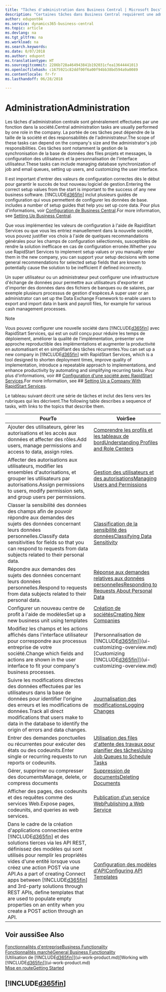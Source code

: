 ```yaml
---
title: "Tâches d'administration dans Business Central | Microsoft Docs"
description: "Certaines tâches dans Business Central requièrent une administration centrale et une configuration. Découvrez quelles sont ces tâches et ce que vous devez faire."
author: edupont04
ms.service: dynamics365-business-central
ms.topic: article
ms.devlang: na
ms.tgt_pltfrm: na
ms.workload: na
ms.search.keywords: 
ms.date: 0/07/2018
ms.author: edupont
ms.translationtype: HT
ms.sourcegitcommit: 2286b728a464943841b192031cfea13644441013
ms.openlocfilehash: c1675921c82ddf00f6a00f94bb38bd594a9a0089
ms.contentlocale: fr-fr
ms.lasthandoff: 06/28/2018

---
```

# <a name="administration"></a><span data-ttu-id="64c94-104">Administration</span><span class="sxs-lookup"><span data-stu-id="64c94-104">Administration</span></span>
<span data-ttu-id="64c94-105">Les tâches d'administration centrale sont généralement effectuées par une fonction dans la société.</span><span class="sxs-lookup"><span data-stu-id="64c94-105">Central administration tasks are usually performed by one role in the company.</span></span> <span data-ttu-id="64c94-106">La portée de ces tâches peut dépendre de la taille de la société et des responsabilités de l'administrateur.</span><span class="sxs-lookup"><span data-stu-id="64c94-106">The scope of these tasks can depend on the company's size and the administrator's job responsibilities.</span></span> <span data-ttu-id="64c94-107">Ces tâches sont notamment la gestion de la synchronisation de la base de données des files projets et messages, la configuration des utilisateurs et la personnalisation de l'interface utilisateur.</span><span class="sxs-lookup"><span data-stu-id="64c94-107">These tasks can include managing database synchronization of job and email queues, setting up users, and customizing the user interface.</span></span>  

<span data-ttu-id="64c94-108">Il est important d'entrer des valeurs de configuration correctes dès le début pour garantir le succès de tout nouveau logiciel de gestion.</span><span class="sxs-lookup"><span data-stu-id="64c94-108">Entering the correct setup values from the start is important to the success of any new business software.</span></span> [!INCLUDE[d365fin](includes/d365fin_md.md)]<span data-ttu-id="64c94-109"> inclut plusieurs guides de configuration qui vous permettent de configurer les données de base.</span><span class="sxs-lookup"><span data-stu-id="64c94-109"> includes a number of setup guides that help you set up core data.</span></span> <span data-ttu-id="64c94-110">Pour plus d'informations, voir [Configuration de Business Central](setup.md).</span><span class="sxs-lookup"><span data-stu-id="64c94-110">For more information, see [Setting Up Business Central](setup.md).</span></span>

<span data-ttu-id="64c94-111">Que vous implémentiez les valeurs de configuration à l'aide de RapidStart Services ou que vous les entriez manuellement dans la nouvelle société, vous pouvez justifier vos choix à l'aide de quelques recommandations générales pour les champs de configuration sélectionnés, susceptibles de rendre la solution inefficace en cas de configuration erronée.</span><span class="sxs-lookup"><span data-stu-id="64c94-111">Whether you use RapidStart Services to implement setup values or you manually enter them in the new company, you can support your setup decisions with some general recommendations for selected setup fields that are known to potentially cause the solution to be inefficient if defined incorrectly.</span></span>  

<span data-ttu-id="64c94-112">Un super utilisateur ou un administrateur peut configurer une infrastructure d'échange de données pour permettre aux utilisateurs d'exporter et d'importer des données dans des fichiers de banques ou de salaires, par exemple plusieurs processus de gestion d'espèces.</span><span class="sxs-lookup"><span data-stu-id="64c94-112">A super user or an administrator can set up the Data Exchange Framework to enable users to export and import data in bank and payroll files, for example for various cash management processes.</span></span>

> [!NOTE]
> <span data-ttu-id="64c94-113">Vous pouvez configurer une nouvelle société dans [!INCLUDE[d365fin](includes/d365fin_md.md)] avec RapidStart Services, qui est un outil conçu pour réduire les temps de déploiement, améliorer la qualité de l’implémentation, présenter une approche reproductible des implémentations et augmenter la productivité en automatisant et en simplifiant des tâches récurrentes.</span><span class="sxs-lookup"><span data-stu-id="64c94-113">You can set up a new company in [!INCLUDE[d365fin](includes/d365fin_md.md)] with RapidStart Services, which is a tool designed to shorten deployment times, improve quality of implementation, introduce a repeatable approach to implementations, and enhance productivity by automating and simplifying recurring tasks.</span></span> <span data-ttu-id="64c94-114">Pour plus d'informations, voir ## [Configuration d'une société avec RapidStart Services](admin-set-up-a-company-with-rapidstart.md).</span><span class="sxs-lookup"><span data-stu-id="64c94-114">For more information, see ## [Setting Up a Company With RapidStart Services](admin-set-up-a-company-with-rapidstart.md).</span></span>

<span data-ttu-id="64c94-115">Le tableau suivant décrit une série de tâches et inclut des liens vers les rubriques qui les décrivent.</span><span class="sxs-lookup"><span data-stu-id="64c94-115">The following table describes a sequence of tasks, with links to the topics that describe them.</span></span>   

|<span data-ttu-id="64c94-116">**Pour**</span><span class="sxs-lookup"><span data-stu-id="64c94-116">**To**</span></span>|<span data-ttu-id="64c94-117">**Voir**</span><span class="sxs-lookup"><span data-stu-id="64c94-117">**See**</span></span>|  
|------------|-------------|  
|<span data-ttu-id="64c94-118">Ajouter des utilisateurs, gérer les autorisations et les accès aux données et affecter des rôles.</span><span class="sxs-lookup"><span data-stu-id="64c94-118">Add users, manage permissions and access to data, assign roles.</span></span>|[<span data-ttu-id="64c94-119">Comprendre les profils et les tableaux de bord</span><span class="sxs-lookup"><span data-stu-id="64c94-119">Understanding Profiles and Role Centers</span></span>](admin-users-profiles-roles.md)|  
|<span data-ttu-id="64c94-120">Affecter des autorisations aux utilisateurs, modifier les ensembles d'autorisations, et grouper les utilisateurs par autorisations.</span><span class="sxs-lookup"><span data-stu-id="64c94-120">Assign permissions to users, modify permission sets, and group users per permissions.</span></span>|[<span data-ttu-id="64c94-121">Gestion des utilisateurs et des autorisations</span><span class="sxs-lookup"><span data-stu-id="64c94-121">Managing Users and Permissions</span></span>](ui-how-users-permissions.md)|
|<span data-ttu-id="64c94-122">Classer la sensibilité des données des champs afin de pouvoir répondre aux demandes des sujets des données concernant leurs données personnelles.</span><span class="sxs-lookup"><span data-stu-id="64c94-122">Classify data sensitivities for fields so that you can respond to requests from data subjects related to their personal data.</span></span>|[<span data-ttu-id="64c94-123">Classification de la sensibilité des données</span><span class="sxs-lookup"><span data-stu-id="64c94-123">Classifying Data Sensitivity</span></span>](admin-classifying-data-sensitivity.md)|
|<span data-ttu-id="64c94-124">Répondre aux demandes des sujets des données concernant leurs données personnelles.</span><span class="sxs-lookup"><span data-stu-id="64c94-124">Respond to requests from data subjects related to their personal data.</span></span>|[<span data-ttu-id="64c94-125">Réponse aux demandes relatives aux données personnelles</span><span class="sxs-lookup"><span data-stu-id="64c94-125">Responding to Requests About Personal Data</span></span>](admin-responding-to-requests-about-personal-data.md)|
|<span data-ttu-id="64c94-126">Configurer un nouveau centre de profit à l'aide de modèles</span><span class="sxs-lookup"><span data-stu-id="64c94-126">Set up a new business unit using templates</span></span>|[<span data-ttu-id="64c94-127">Création de sociétés</span><span class="sxs-lookup"><span data-stu-id="64c94-127">Creating New Companies</span></span>](about-new-company.md)|
|<span data-ttu-id="64c94-128">Modifiez les champs et les actions affichés dans l'interface utilisateur pour correspondre aux processus entreprise de votre société.</span><span class="sxs-lookup"><span data-stu-id="64c94-128">Change which fields and actions are shown in the user interface to fit your company's business processes.</span></span> |<span data-ttu-id="64c94-129">[Personnalisation de [!INCLUDE[d365fin](includes/d365fin_md.md)]](ui-customizing-overview.md)</span><span class="sxs-lookup"><span data-stu-id="64c94-129">[Customizing [!INCLUDE[d365fin](includes/d365fin_md.md)]](ui-customizing-overview.md)</span></span> |
|<span data-ttu-id="64c94-130">Suivre les modifications directes des données effectuées par les utilisateurs dans la base de données pour identifier l'origine des erreurs et les modifications de données.</span><span class="sxs-lookup"><span data-stu-id="64c94-130">Track all direct modifications that users make to data in the database to identify the origin of errors and data changes.</span></span>|[<span data-ttu-id="64c94-131">Journalisation des modifications</span><span class="sxs-lookup"><span data-stu-id="64c94-131">Logging Changes</span></span>](across-log-changes.md)|  
|<span data-ttu-id="64c94-132">Entrer des demandes ponctuelles ou récurrentes pour exécuter des états ou des codeunits.</span><span class="sxs-lookup"><span data-stu-id="64c94-132">Enter single or recurring requests to run reports or codeunits.</span></span>|[<span data-ttu-id="64c94-133">Utilisation des files d'attente des travaux pour planifier des tâches</span><span class="sxs-lookup"><span data-stu-id="64c94-133">Using Job Queues to Schedule Tasks</span></span>](admin-job-queues-schedule-tasks.md)|  
|<span data-ttu-id="64c94-134">Gérer, supprimer ou compresser des documents</span><span class="sxs-lookup"><span data-stu-id="64c94-134">Manage, delete, or compress documents</span></span>|[<span data-ttu-id="64c94-135">Suppression de documents</span><span class="sxs-lookup"><span data-stu-id="64c94-135">Deleting Documents</span></span>](admin-manage-documents.md)|  
|<span data-ttu-id="64c94-136">Afficher des pages, des codeunits et des requêtes comme des services Web.</span><span class="sxs-lookup"><span data-stu-id="64c94-136">Expose pages, codeunits, and queries as web services.</span></span>|[<span data-ttu-id="64c94-137">Publication d'un service Web</span><span class="sxs-lookup"><span data-stu-id="64c94-137">Publishing a Web Service</span></span>](across-how-publish-web-service.md)|
|<span data-ttu-id="64c94-138">Dans le cadre de la création d'applications connectées entre [!INCLUDE[d365fin](includes/d365fin_md.md)] et des solutions tierces via les API REST, définissez des modèles qui sont utilisés pour remplir les propriétés vides d'une entité lorsque vous créez une action POST via une API.</span><span class="sxs-lookup"><span data-stu-id="64c94-138">As a part of creating Connect apps between [!INCLUDE[d365fin](includes/d365fin_md.md)] and 3rd-party solutions through REST APIs, define templates that are used to populate empty properties on an entity when you create a POST action through an API.</span></span>|[<span data-ttu-id="64c94-139">Configuration des modèles d'API</span><span class="sxs-lookup"><span data-stu-id="64c94-139">Configuring API Templates</span></span>](admin-configuring-api-template.md)|

## <a name="see-also"></a><span data-ttu-id="64c94-140">Voir aussi</span><span class="sxs-lookup"><span data-stu-id="64c94-140">See Also</span></span>
[<span data-ttu-id="64c94-141">Fonctionnalités d'entreprise</span><span class="sxs-lookup"><span data-stu-id="64c94-141">Business Functionality</span></span>](across-business-functionality.md)  
[<span data-ttu-id="64c94-142">Fonctionnalités marché</span><span class="sxs-lookup"><span data-stu-id="64c94-142">General Business Functionality</span></span>](ui-across-business-areas.md)  
<span data-ttu-id="64c94-143">[Utilisation de [!INCLUDE[d365fin](includes/d365fin_md.md)]](ui-work-product.md)</span><span class="sxs-lookup"><span data-stu-id="64c94-143">[Working with [!INCLUDE[d365fin](includes/d365fin_md.md)]](ui-work-product.md)</span></span>  
[<span data-ttu-id="64c94-144">Mise en route</span><span class="sxs-lookup"><span data-stu-id="64c94-144">Getting Started</span></span>](product-get-started.md)    

## [!INCLUDE[d365fin](includes/free_trial_md.md)]  
 

